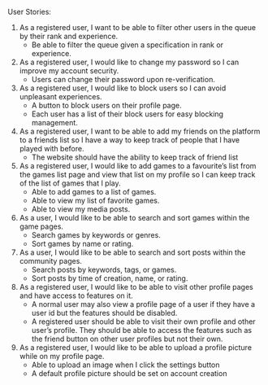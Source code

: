﻿User Stories:

1. As a registered user, I want to be able to filter other users in the queue by their rank and experience.
   - Be able to filter the queue given a specification in rank or experience.
2. As a registered user, I would like to change my password so I can improve my account security.
   - Users can change their password upon re-verification.
3. As a registered user, I would like to block users so I can avoid unpleasant experiences.
   - A button to block users on their profile page.
   - Each user has a list of their block users for easy blocking management.
4. As a registered user, I want to be able to add my friends on the platform to a friends list so I have a way to keep track of people that I have played with before.
   - The website should have the ability to keep track of friend list
5. As a registered user, I would like to add games to a favourite’s list from the games list page and view that list on my profile so I can keep track of the list of games that I play.
   - Able to add games to a list of games.
   - Able to view my list of favorite games.
   - Able to view my media posts.
6. As a user, I would like to be able to search and sort games within the game pages.
   - Search games by keywords or genres.
   - Sort games by name or rating.
7. As a user, I would like to be able to search and sort posts within the community pages.
   - Search posts by keywords, tags, or games.
   - Sort posts by time of creation, name, or rating.
8. As a registered user, I would like to be able to visit other profile pages and have access to features on it.
   - A normal user may also view a profile page of a user if they have a user id but the features should be disabled.
   - A registered user should be able to visit their own profile and other user’s profile. They should be able to access the features such as the friend button on other user profiles but not their own.
9. As a registered user, I would like to be able to upload a profile picture while on my profile page.
   - Able to upload an image when I click the settings button
   - A default profile picture should be set on account creation
